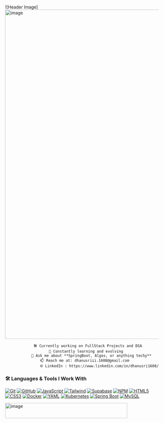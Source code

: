 
![Header Image]<img width="1920" height="1080" alt="image" src="https://github.com/user-attachments/assets/4641157f-c34a-4876-9d1c-1411634b173d" />

                 🛠️ Currently working on FullStack Projects and DSA
                        🌱 Constantly learning and evolving
                💬 Ask me about **SpringBoot, Algos, or anything techy**
                    📫 Reach me at: dhanusriii.1608@gmail.com
                    🌐 LinkedIn : https://www.linkedin.com/in/dhanusri1608/

### 🛠️ Languages & Tools I Work With
[![Git](https://img.shields.io/badge/-Git-red?style=flat-square&logo=git)]()
[![GitHub](https://img.shields.io/badge/-GitHub-black?style=flat-square&logo=github)]()
[![JavaScript](https://img.shields.io/badge/-JavaScript-yellow?style=flat-square&logo=javascript)]()
[![Tailwind](https://img.shields.io/badge/-Tailwind-blue?style=flat-square&logo=tailwind-css)]()
[![Supabase](https://img.shields.io/badge/-Supabase-blue?style=flat-square&logo=supabase)]()
[![NPM](https://img.shields.io/badge/-NPM-red?style=flat-square&logo=npm)]()
[![HTML5](https://img.shields.io/badge/-HTML5-orange?style=flat-square&logo=html5)]()
[![CSS3](https://img.shields.io/badge/-CSS3-blue?style=flat-square&logo=css3)]()
[![Docker](https://img.shields.io/badge/-Docker-blue?style=flat-square&logo=docker)]()
[![YAML](https://img.shields.io/badge/-YAML-blueviolet?style=flat-square&logo=yaml)]()
[![Kubernetes](https://img.shields.io/badge/-Kubernetes-blue?style=flat-square&logo=kubernetes)]()
[![Spring Boot](https://img.shields.io/badge/-Spring_Boot-green?style=flat-square&logo=spring)]()
[![MySQL](https://img.shields.io/badge/-MySQL-blue?style=flat-square&logo=mysql)]()

<img width="400" height="50" alt="image" src="https://github.com/user-attachments/assets/088c9963-f2ae-4d6b-8370-b6c67a53662b" />

